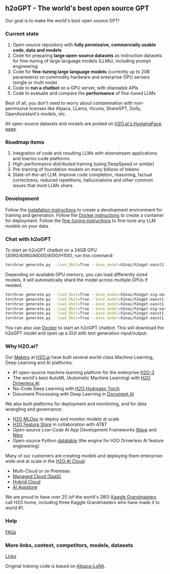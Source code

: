 ## h2oGPT - The world's best open source GPT

Our goal is to make the world's best open source GPT!

### Current state

1. Open-source repository with **fully permissive, commercially usable code, data and models**
2. Code for preparing **large open-source datasets** as instruction datasets for fine-tuning of large language models (LLMs), including prompt engineering
3. Code for **fine-tuning large language models** (currently up to 20B parameters) on commodity hardware and enterprise GPU servers (single or multi node)
4. Code to **run a chatbot** on a GPU server, with shareable APIs
5. Code to evaluate and compare the **performance** of fine-tuned LLMs

Best of all, you don't need to worry about contamination with non-permissive licenses like Alpaca, LLama, Vicuna, ShareGPT, Dolly, OpenAssistant's models, etc.

All open-source datasets and models are posted on [H2O.ai's HuggingFace page](https://huggingface.co/h2oai/).

### Roadmap items

1. Integration of code and resulting LLMs with downstream applications and low/no-code platforms
2. High-performance distributed training (using DeepSpeed or similar)
3. Pre-training of foundation models on many billions of tokens
4. State-of-the-art LLM. Improve code completion, reasoning, factual correctness, reduced repetitions, hallucinations and other common issues that most LLMs share.

### Development

Follow the [installation instructions](INSTALL.md) to create a development environment for training and generation.
Follow the [Docker instructions](INSTALL-DOCKER.md) to create a container for deployment.
Follow the [fine-tuning instructions](FINETUNE.md) to fine-tune any LLM models on your data.

### Chat with h2oGPT

To start an h2oGPT chatbot on a 24GB GPU (3090/4090/A6000/A100/H100), run this command:
```bash
torchrun generate.py --load_8bit=True --base_model=h2oai/h2ogpt-oasst1-512-12b --prompt_type=human_bot  # needs 24GB GPU
```

Depending on available GPU memory, you can load differently sized models, it will automatically shard the model across multiple GPUs if needed.
```bash
torchrun generate.py --load_8bit=True --base_model=h2oai/h2ogpt-oig-oasst1-256-6.9b --prompt_type=human_bot  # needs 12GB GPU memory
torchrun generate.py --load_8bit=True --base_model=h2oai/h2ogpt-oasst1-512-12b --prompt_type=human_bot  # needs 24GB GPU memory
torchrun generate.py --load_8bit=True --base_model=h2oai/h2ogpt-oasst1-256-20b --prompt_type=human_bot  # needs 48GB GPU memory
torchrun generate.py --load_8bit=True --base_model=h2oai/h2ogpt-oig-oasst1-256-6.9b --prompt_type=human_bot  # needs 12GB GPU memory
torchrun generate.py --load_8bit=True --base_model=h2oai/h2ogpt-oasst1-512-12b --prompt_type=human_bot  # needs 24GB GPU memory
torchrun generate.py --load_8bit=True --base_model=h2oai/h2ogpt-oasst1-256-20b --prompt_type=human_bot  # needs 48GB GPU memory
```
You can also use [Docker](INSTALL-DOCKER.md#containerized-installation-for-inference-on-linux-gpu-servers) to start an h2oGPT chatbot:
This will download the h2oGPT model and open up a GUI with text generation input/output.

### Why H2O.ai?

Our [Makers](https://h2o.ai/company/team/) at [H2O.ai](https://h2o.ai) have built several world-class Machine Learning, Deep Learning and AI platforms:
  - #1 open-source machine learning platform for the enterprise [H2O-3](https://github.com/h2oai/h2o-3)
  - The world's best AutoML (Automatic Machine Learning) with [H2O Driverless AI](https://h2o.ai/platform/ai-cloud/make/h2o-driverless-ai/)
  - No-Code Deep Learning with [H2O Hydrogen Torch](https://h2o.ai/platform/ai-cloud/make/hydrogen-torch/)
  - Document Processing with Deep Learning in [Document AI](https://h2o.ai/platform/ai-cloud/make/document-ai/)

We also built platforms for deployment and monitoring, and for data wrangling and governance:
  - [H2O MLOps](https://h2o.ai/platform/ai-cloud/operate/h2o-mlops/) to deploy and monitor models at scale
  - [H2O Feature Store](https://h2o.ai/platform/ai-cloud/make/feature-store/) in collaboration with AT&T
  - Open-source Low-Code AI App Development Frameworks [Wave](https://wave.h2o.ai/) and [Nitro](https://nitro.h2o.ai/)
  - Open-source Python [datatable](https://github.com/h2oai/datatable/) (the engine for H2O Driverless AI feature engineering)

Many of our customers are creating models and deploying them enterprise-wide and at scale in the [H2O AI Cloud](https://h2o.ai/platform/ai-cloud/):
  - Multi-Cloud or on Premises
  - [Managed Cloud (SaaS)](https://h2o.ai/platform/ai-cloud/managed)
  - [Hybrid Cloud](https://h2o.ai/platform/ai-cloud/hybrid)
  - [AI Appstore](https://docs.h2o.ai/h2o-ai-cloud/)

We are proud to have over 25 (of the world's 280) [Kaggle Grandmasters](https://h2o.ai/company/team/kaggle-grandmasters/) call H2O home, including three Kaggle Grandmasters who have made it to world #1.


### Help

[FAQs](FAQ.md)

### More links, context, competitors, models, datasets

[Links](LINKS.md)

Original training code is based on [Alpaca-LoRA](https://github.com/tloen/alpaca-lora/).
